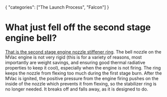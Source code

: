{
    "categories": ["The Launch Process", "Falcon"]
}

# What just fell off the second stage engine bell?

[That is the second stage engine nozzle stiffener ring](http://www.spacex.com/files/assets/img/20100618_F91_14.jpg). The bell nozzle on the MVac engine is not very rigid (this is for a variety of reasons, most importantly are weight savings, and ensuring good thermal radiative properties to keep it cool), especially when the engine is not firing. The ring keeps the nozzle from flexing too much during the first stage burn. After the MVac is ignited, the positive pressure from the engine firing pushes on the inside of the nozzle which prevents it from flexing, so the stabilizer ring is no longer needed. It breaks off and falls away, as it is designed to do.
